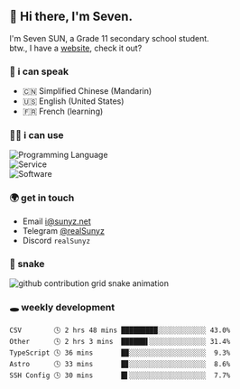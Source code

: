 <!-- DO NOT FORGET TO PULL BEFORE PUSHING -->
## 👋 Hi there, I'm Seven.

I'm Seven SUN, a Grade 11 secondary school student.  
btw., I have a [website](https://sunyz.net), check it out?

### 💬 i can speak

* 🇨🇳 Simplified Chinese (Mandarin)  
* 🇺🇸 English (United States)  
* 🇫🇷 French (learning)

### 👩‍💻 i can use

![Programming Language](https://skillicons.dev/icons?i=cpp,html,python,nodejs,nextjs,tailwind,bash,latex,md)  
![Service](https://skillicons.dev/icons?i=docker,git,nginx,cloudflare,workers,github,linux,vercel,mysql)  
![Software](https://skillicons.dev/icons?i=ai,pr,ps,xd,figma,vim,vscode,pycharm,clion)

### 🌍 get in touch

* Email <i@sunyz.net>
* Telegram [@realSunyz](https://t.me/realSunyz)
* Discord `realSunyz`

### 🐍 snake
<picture>
  <source media="(prefers-color-scheme: dark)" srcset="https://raw.githubusercontent.com/realSunyz/realSunyz/main/snake/snake-dark.svg" />
  <source media="(prefers-color-scheme: light)" srcset="https://raw.githubusercontent.com/realSunyz/realSunyz/main/snake/snake.svg" />
  <img alt="github contribution grid snake animation" src="github-snake.svg" />
</picture>

### 🕳️ weekly development
<!-- waka-box start -->
```text
CSV        🕓 2 hrs 48 mins █████████░░░░░░░░░░░░ 43.0%
Other      🕓 2 hrs 3 mins  ██████▌░░░░░░░░░░░░░░ 31.4%
TypeScript 🕓 36 mins       █▉░░░░░░░░░░░░░░░░░░░  9.3%
Astro      🕓 33 mins       █▊░░░░░░░░░░░░░░░░░░░  8.6%
SSH Config 🕓 30 mins       █▌░░░░░░░░░░░░░░░░░░░  7.7%
```
<!-- Powered by https://github.com/realSunyz/waka-box-go . -->
<!-- waka-box end -->
